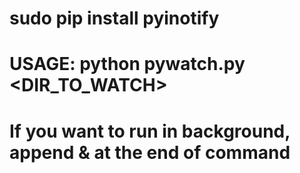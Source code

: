 # sudo pip install pyinotify
# USAGE: python pywatch.py <DIR_TO_WATCH>
# If you want to run in background, append & at the end of command
